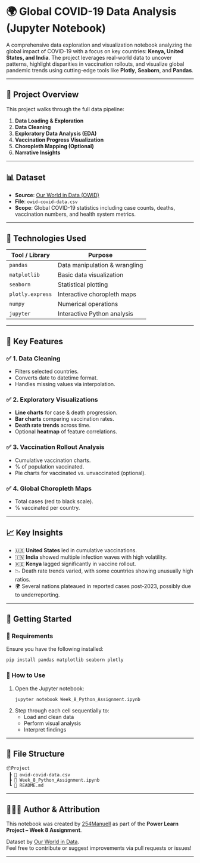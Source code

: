 # 🌍 Global COVID-19 Data Analysis (Jupyter Notebook)

A comprehensive data exploration and visualization notebook analyzing the global impact of COVID-19 with a focus on key countries: **Kenya, United States, and India**. The project leverages real-world data to uncover patterns, highlight disparities in vaccination rollouts, and visualize global pandemic trends using cutting-edge tools like **Plotly**, **Seaborn**, and **Pandas**.

---

## 📁 Project Overview

This project walks through the full data pipeline:

1. **Data Loading & Exploration**  
2. **Data Cleaning**  
3. **Exploratory Data Analysis (EDA)**  
4. **Vaccination Progress Visualization**  
5. **Choropleth Mapping (Optional)**  
6. **Narrative Insights**

---

## 📊 Dataset

- **Source**: [Our World in Data (OWID)](https://ourworldindata.org/covid-data)
- **File**: `owid-covid-data.csv`
- **Scope**: Global COVID-19 statistics including case counts, deaths, vaccination numbers, and health system metrics.

---

## 🧪 Technologies Used

| Tool / Library    | Purpose                            |
|-------------------|-------------------------------------|
| `pandas`          | Data manipulation & wrangling       |
| `matplotlib`      | Basic data visualization            |
| `seaborn`         | Statistical plotting                |
| `plotly.express`  | Interactive choropleth maps         |
| `numpy`           | Numerical operations                |
| `jupyter`         | Interactive Python analysis         |

---

## 📌 Key Features

### ✅ 1. Data Cleaning
- Filters selected countries.
- Converts date to datetime format.
- Handles missing values via interpolation.

### ✅ 2. Exploratory Visualizations
- **Line charts** for case & death progression.
- **Bar charts** comparing vaccination rates.
- **Death rate trends** across time.
- Optional **heatmap** of feature correlations.

### ✅ 3. Vaccination Rollout Analysis
- Cumulative vaccination charts.
- % of population vaccinated.
- Pie charts for vaccinated vs. unvaccinated (optional).

### ✅ 4. Global Choropleth Maps
- Total cases (red to black scale).
- % vaccinated per country.

---

## 📈 Key Insights

- 🇺🇸 **United States** led in cumulative vaccinations.
- 🇮🇳 **India** showed multiple infection waves with high volatility.
- 🇰🇪 **Kenya** lagged significantly in vaccine rollout.
- 📉 Death rate trends varied, with some countries showing unusually high ratios.
- 🌍 Several nations plateaued in reported cases post-2023, possibly due to underreporting.

---

## 🚀 Getting Started

### 🧰 Requirements

Ensure you have the following installed:

```bash
pip install pandas matplotlib seaborn plotly
```

### 📂 How to Use

1. Open the Jupyter notebook:
   ```
   jupyter notebook Week_8_Python_Assignment.ipynb
   ```
2. Step through each cell sequentially to:
   - Load and clean data
   - Perform visual analysis
   - Interpret findings

---

## 📎 File Structure

```text
📦Project
 ┣ 📜 owid-covid-data.csv
 ┣ 📔 Week_8_Python_Assignment.ipynb
 ┗ 📄 README.md
```

---

## 🙋🏽‍♂️ Author & Attribution

This notebook was created by [254Manuell](https://github.com/254Manuell) as part of the **Power Learn Project – Week 8 Assignment**.

Dataset by [Our World in Data](https://ourworldindata.org/).  
Feel free to contribute or suggest improvements via pull requests or issues!

---
